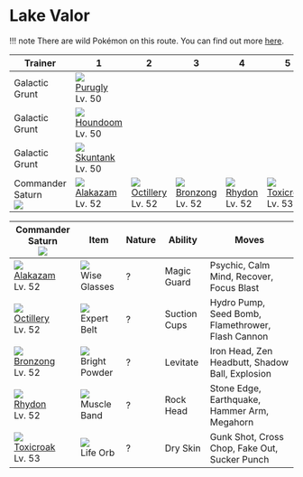 # Lake Valor

!!! note
    There are wild Pokémon on this route. You can find out more [here](../../wild_pokemon/lake_valor/).


Trainer                         | 1                                   | 2                                   | 3                                   | 4                                   | 5
---                             | ---                                 | ---                                 | ---                                 | ---                                 | ---
Galactic Grunt                  | ![][432]<br> [Purugly]<br> Lv. 50
Galactic Grunt                  | ![][229]<br> [Houndoom]<br> Lv. 50
Galactic Grunt                  | ![][435]<br> [Skuntank]<br> Lv. 50
Commander Saturn<br>![][saturn] | ![][065]<br> [Alakazam]<br> Lv. 52  | ![][224]<br> [Octillery]<br> Lv. 52 | ![][437]<br> [Bronzong]<br> Lv. 52  | ![][112]<br> [Rhydon]<br> Lv. 52    | ![][454]<br> [Toxicroak]<br> Lv. 53

Commander Saturn<br>![][saturn]     | Item                                 | Nature | Ability      | Moves
---                                 | ---                                  | --- | ---          | ---
![][065]<br> [Alakazam]<br> Lv. 52  | ![][wise-glasses]<br> Wise Glasses   | ? | Magic Guard  | Psychic, Calm Mind, Recover, Focus Blast
![][224]<br> [Octillery]<br> Lv. 52 | ![][expert-belt]<br> Expert Belt     | ? | Suction Cups | Hydro Pump, Seed Bomb, Flamethrower, Flash Cannon
![][437]<br> [Bronzong]<br> Lv. 52  | ![][bright-powder]<br> Bright Powder | ? | Levitate     | Iron Head, Zen Headbutt, Shadow Ball, Explosion
![][112]<br> [Rhydon]<br> Lv. 52    | ![][muscle-band]<br> Muscle Band     | ? | Rock Head    | Stone Edge, Earthquake, Hammer Arm, Megahorn
![][454]<br> [Toxicroak]<br> Lv. 53 | ![][life-orb]<br> Life Orb           | ? | Dry Skin     | Gunk Shot, Cross Chop, Fake Out, Sucker Punch

[Alakazam]: ../../pokemon_changes/065/
[Rhydon]: ../../pokemon_changes/112/
[Octillery]: ../../pokemon_changes/224/
[Houndoom]: ../../pokemon_changes/229/
[Purugly]: ../../pokemon_changes/432/
[Skuntank]: ../../pokemon_changes/435/
[Bronzong]: ../../pokemon_changes/437/
[Toxicroak]: ../../pokemon_changes/454/
[bright-powder]: ../img/items/bright-powder.png
[expert-belt]: ../img/items/expert-belt.png
[life-orb]: ../img/items/life-orb.png
[muscle-band]: ../img/items/muscle-band.png
[wise-glasses]: ../img/items/wise-glasses.png
[065]: ../img/pokemon/065.png
[112]: ../img/pokemon/112.png
[224]: ../img/pokemon/224.png
[229]: ../img/pokemon/229.png
[432]: ../img/pokemon/432.png
[435]: ../img/pokemon/435.png
[437]: ../img/pokemon/437.png
[454]: ../img/pokemon/454.png
[saturn]: ../img/trainer/saturn.png

